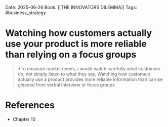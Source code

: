 Date: 2025-06-26
Book: [[THE INNOVATORS DILEMMA]]
Tags: #business_strategy 
# Watching how customers actually use your product is more reliable than relying on a focus groups

>*To measure market needs, i would watch carefully what customers do, not simply listen to what they say, Watching how customers actually use a product provides more reliable information than can be gleaned from verbal interview or focus groups 

# References
- Chapter 10